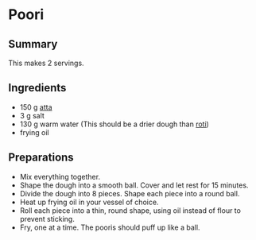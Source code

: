 # Poori


## Summary

This makes 2 servings.


## Ingredients

- 150 g [atta](https://en.wikipedia.org/wiki/Atta_flour)
- 3 g salt
- 130 g warm water (This should be a drier dough than [roti](./indian_roti.md))
- frying oil


## Preparations

- Mix everything together.
- Shape the dough into a smooth ball. Cover and let rest for 15 minutes.
- Divide the dough into 8 pieces. Shape each piece into a round ball.
- Heat up frying oil in your vessel of choice.
- Roll each piece into a thin, round shape, using oil instead of flour to prevent sticking.
- Fry, one at a time. The pooris should puff up like a ball.
